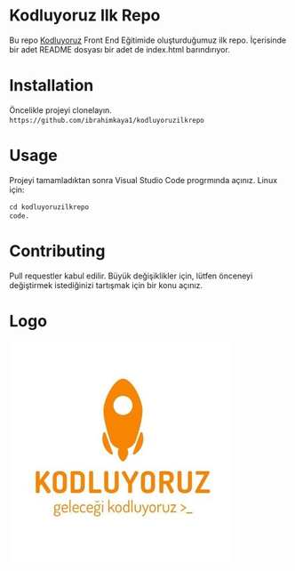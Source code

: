 # Kodluyoruz Ilk Repo

Bu repo [Kodluyoruz](https://www.kodluyoruz.org/) Front End Eğitimide oluşturduğumuz ilk repo. İçerisinde bir adet README dosyası bir adet de index.html barındırıyor.

# Installation 

Öncelikle projeyi clonelayın.
`https://github.com/ibrahimkaya1/kodluyoruzilkrepo`

# Usage
Projeyi tamamladıktan sonra Visual Studio Code progrmında açınız.
Linux için:

```
cd kodluyoruzilkrepo
code.
```
# Contributing
Pull requestler kabul edilir. Büyük değişiklikler için, lütfen önceneyi değiştirmek istediğinizi tartışmak için bir konu açınız.

# Logo

![Kodluyoruz Logo](https://raw.githubusercontent.com/Kodluyoruz/taskforce/git/git/markdown-nedir-nasil-kullaniriz-/figures/kodluyoruz_logo.jpg)

